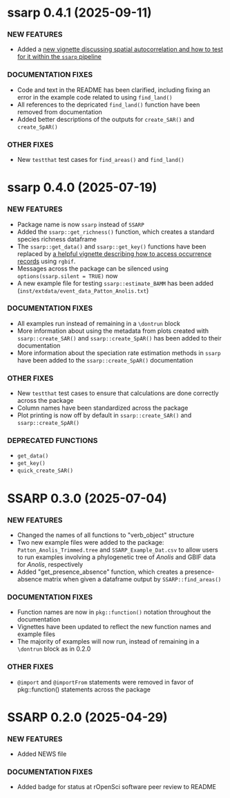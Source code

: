 ssarp 0.4.1 (2025-09-11)
=========================

### NEW FEATURES

  * Added a [new vignette discussing spatial autocorrelation and how to test for it within the `ssarp` pipeline](https://github.com/kmartinet/ssarp/commit/c82cac9bcc8a92e4b213d522cb01a3021944f9c8)

### DOCUMENTATION FIXES

  * Code and text in the README has been clarified, including fixing an error in the example code related to using `find_land()`
  * All references to the depricated `find_land()` function have been removed from documentation
  * Added better descriptions of the outputs for `create_SAR()` and `create_SpAR()` 
  
### OTHER FIXES

  * New `testthat` test cases for `find_areas()` and `find_land()`

ssarp 0.4.0 (2025-07-19)
=========================

### NEW FEATURES

  * Package name is now `ssarp` instead of `SSARP`
  * Added the `ssarp::get_richness()` function, which creates a standard species richness dataframe
  * The `ssarp::get_data()` and `ssarp::get_key()` functions have been replaced by [a helpful vignette describing how to access occurrence records](https://kmartinet.github.io/ssarp/articles/Get_Data.html) using `rgbif`.
  * Messages across the package can be silenced using `options(ssarp.silent = TRUE)` now
  * A new example file for testing `ssarp::estimate_BAMM` has been added (`inst/extdata/event_data_Patton_Anolis.txt`)
  
### DOCUMENTATION FIXES

  * All examples run instead of remaining in a `\dontrun` block
  * More information about using the metadata from plots created with `ssarp::create_SAR()` and `ssarp::create_SpAR()` has been added to their documentation
  * More information about the speciation rate estimation methods in `ssarp` have been added to the `ssarp::create_SpAR()` documentation
  
  
### OTHER FIXES
  
  * New `testthat` test cases to ensure that calculations are done correctly across the package
  * Column names have been standardized across the package
  * Plot printing is now off by default in `ssarp::create_SAR()` and `ssarp::create_SpAR()`
  
### DEPRECATED FUNCTIONS
  
  * `get_data()`
  * `get_key()`
  * `quick_create_SAR()`


SSARP 0.3.0 (2025-07-04)
=========================

### NEW FEATURES

  * Changed the names of all functions to "verb_object" structure
  * Two new example files were added to the package: `Patton_Anolis_Trimmed.tree` and `SSARP_Example_Dat.csv` to allow users to run examples involving a phylogenetic tree of *Anolis* and GBIF data for *Anolis*, respectively
  * Added "get_presence_absence" function, which creates a presence-absence matrix when given a dataframe output by `SSARP::find_areas()`

### DOCUMENTATION FIXES
  * Function names are now in `pkg::function()` notation throughout the documentation
  * Vignettes have been updated to reflect the new function names and example files
  * The majority of examples will now run, instead of remaining in a `\dontrun` block as in 0.2.0

### OTHER FIXES
  * `@import` and `@importFrom` statements were removed in favor of pkg::function() statements across the package

SSARP 0.2.0 (2025-04-29)
=========================

### NEW FEATURES

  * Added NEWS file
  
### DOCUMENTATION FIXES
  * Added badge for status at rOpenSci software peer review to README
  
